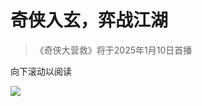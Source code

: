 # 奇侠入玄，弈战江湖

> 《奇侠大营救》将于2025年1月10日首播    

向下滚动以阅读

![](https://s1.imagehub.cc/images/2025/01/01/d19b92b7fca0dae4ab2f4892f2055b4b.jpg)